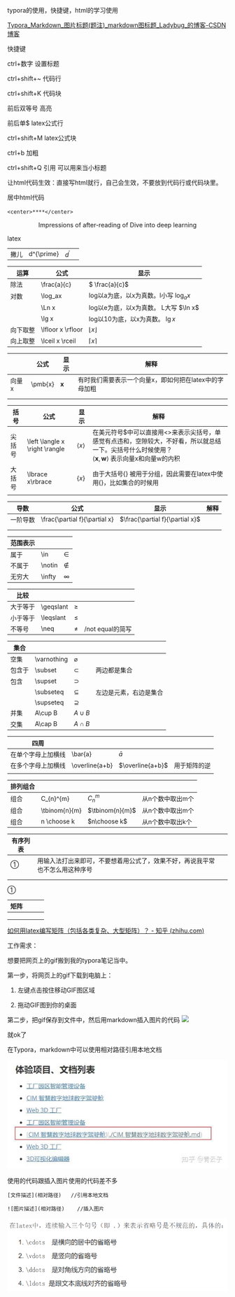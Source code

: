 typora的使用，快捷键，html的学习使用

[Typora_Markdown_图片标题(题注)_markdown图标题_Ladybug_的博客-CSDN博客](https://blog.csdn.net/m0_47098916/article/details/117827687)





快捷键

ctrl+数字    设置标题

ctrl+shift+~     代码行

ctrl+shift+K      代码块

前后双等号    高亮

前后单$          latex公式行

ctrl+shift+M   latex公式块

ctrl+b   加粗

ctrl+shift+Q   引用    可以用来当小标题



让html代码生效：直接写html就行，自己会生效，不要放到代码行或代码块里。

居中html代码

`<center>****</center>`

<center>Impressions of after-reading of Dive into deep learning</center>



latex

|      |            |              |      |
| ---- | ---------- | ------------ | ---- |
| 撇儿 | d^{\prime} | $d^{\prime}$ |      |



| 运算     | 公式              | 显示                                      |
| -------- | ----------------- | ----------------------------------------- |
| 除法     | \frac{a}{c}       | $ \frac{a}{c}$                            |
| 对数     | \log_ax           | log以a为底，以x为真数。l小写    $\log_ax$ |
|          | \Ln x             | log以e为底，以x为真数。 L大写     $\In x$ |
|          | \lg x             | log以10为底，以x为真数。       $\lg x$    |
| 向下取整 | \lfloor x \rfloor | $\lfloor x \rfloor$                       |
| 向上取整 | \lceil x \rceil   | $\lceil x \rceil$                         |

|       | 公式    | 显示      | 解释                                                   |
| ----- | ------- | --------- | ------------------------------------------------------ |
| 向量x | \pmb{x} | $\pmb{x}$ | 有时我们需要表示一个向量x，即如何把在latex中的字母加粗 |
|       |         |           |                                                        |
|       |         |           |                                                        |

| 括号   | 公式                           | 显示                             | 解释                                                         |
| ------ | ------------------------------ | -------------------------------- | ------------------------------------------------------------ |
| 尖括号 | \left \langle x \right \rangle | $\left \langle x \right \rangle$ | 在美元符号\$中可以直接用<>来表示尖括号，单感觉有点违和，空隙较大，不好看，所以就总结一下。尖括号什么时候使用？<br />$\left \langle \pmb{x},\pmb{w} \right \rangle$ 表示向量x和向量w的内积 |
| 大括号 | \lbrace x\rbrace               | $\lbrace x\rbrace$               | 由于大括号{} 被用于分组，因此需要在latex中使用{}，比如集合的时候用 |
|        |                                |                                  |                                                              |

| 导数     | 公式                          | 显示                            | 解释 |
| -------- | ----------------------------- | ------------------------------- | ---- |
| 一阶导数 | \frac{\partial f}{\partial x} | $\frac{\partial f}{\partial x}$ |      |
|          |                               |                                 |      |
|          |                               |                                 |      |



| 范围表示 |        |          |
| -------- | ------ | -------- |
| 属于     | \in    | $\in$    |
| 不属于   | \notin | $\notin$ |
| 无穷大   | \infty | $\infty$ |

| 比较     |           |             |                  |
| -------- | --------- | ----------- | ---------------- |
| 大于等于 | \geqslant | $\geqslant$ |                  |
| 小于等于 | \leqslant | $\leqslant$ |                  |
| 不等号   | \neq      | $\neq$      | /not equal的简写 |

| 集合   |             |               |                        |
| ------ | ----------- | ------------- | ---------------------- |
| 空集   | \varnothing | $\varnothing$ |                        |
| 包含于 | \subset     | $\subset$     | 两边都是集合           |
| 包含   | \supset     | $\supset$     |                        |
|        | \subseteq   | $\subseteq$   | 左边是元素，右边是集合 |
|        | \supseteq   | $\supseteq$   |                        |
| 并集   | A\cup B     | $A\cup B$     |                        |
| 交集   | A\cap B     | $A\cap B$     |                        |



| 四周               |                |                  |              |
| ------------------ | -------------- | ---------------- | ------------ |
| 在单个字母上加横线 | \bar{a}        | $\bar{a}$        |              |
| 在多个字母上加横线 | \overline{a+b} | $\overline{a+b}$ | 用于矩阵的逆 |
|                    |                |                  |              |

| 排列组合 |               |                 |                  |
| -------- | ------------- | --------------- | ---------------- |
| 组合     | C_{n}^{m}     | $C_{n}^{m}$     | 从n个数中取出m个 |
| 组合     | \tbinom{n}{m} | $\tbinom{n}{m}$ | 从n个数中取出m个 |
| 组合     | n \choose k   | $n\choose k$    | 从n个数中取出k个 |

| 有序列表 |                                                              |      |
| -------- | ------------------------------------------------------------ | ---- |
| ①        | 用输入法打出来即可，不要想着用公式了，效果不好，再说我平常也不怎么用这种序号 |      |
|          |                                                              |      |
|          |                                                              |      |



①



| 矩阵 |      |      |      |
| ---- | ---- | ---- | ---- |
|      |      |      |      |
|      |      |      |      |
|      |      |      |      |

[如何用latex编写矩阵（包括各类复杂、大型矩阵）？ - 知乎 (zhihu.com)](https://zhuanlan.zhihu.com/p/266267223)



工作需求：

想要把网页上的gif搬到我的typora笔记当中。

第一步，将网页上的gif下载到电脑上：

1. 左键点击按住移动GIF图区域

2. 拖动GIF图到你的桌面

第二步，把gif保存到文件中，然后用markdown插入图片的代码 ![](图片路径)

就ok了



在Typora，markdown中可以使用相对路径引用本地文档

![1681194950979](typora的使用，快捷键，html的学习使用.assets/1681194950979.png)

使用的代码跟插入图片使用的代码差不多

```
[文件描述](相对路径)   //引用本地文档
```

```
![图片描述](相对路径)    //插入图片
```



![1682327061998](typora的使用，快捷键，html的学习使用.assets/1682327061998.png)





















